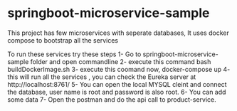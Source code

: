 # springboot-microservice-sample
This project has few microservices with seperate databases, It uses docker compose to bootstrap all the services

To run these services try these steps
1- Go to springboot-microservice-sample folder and open commandline
2- execute this command bash buildDockerImage.sh
3- execute this coomand now, docker-compose up
4- this will run all the services , you can check the Eureka server at http://localhost:8761/
5- You can open the local MYSQL cleint and connect the database, user name is root and password is also root.
6- You can add some data
7- Open the postman and do the api call to product-service.
